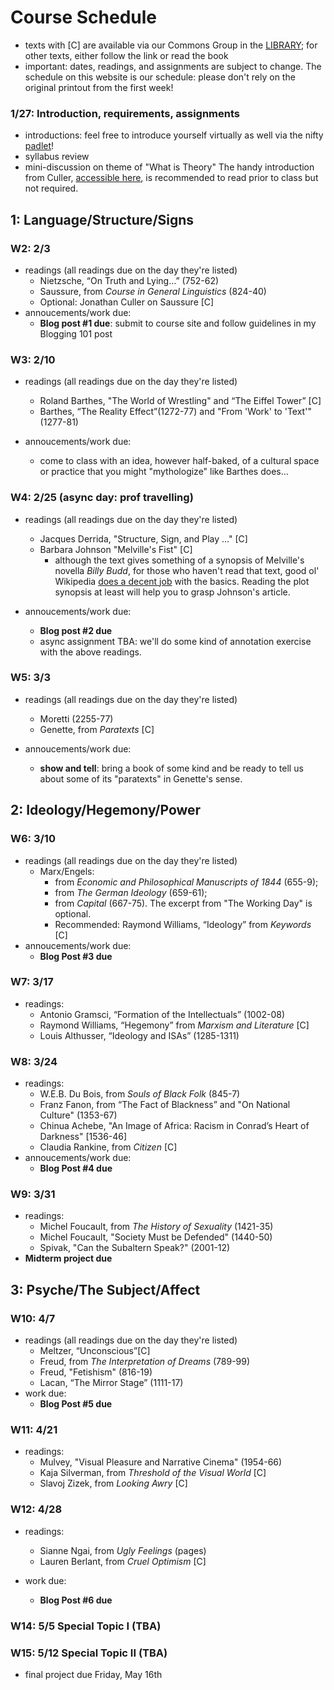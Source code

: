 # **Course Schedule** 

* texts with [C] are available via our Commons Group in the [LIBRARY](https://commons.gc.cuny.edu/groups/engl-702-spr25/library/); for other texts, either follow the link or read the book
* important: dates, readings, and assignments are subject to change. The schedule on this website is our schedule: please don't rely on the original printout from the first week!


###  1/27: Introduction, requirements, assignments
                                                                                                                                                                                                                                                                                                    
* introductions: feel free to introduce yourself virtually as well via the nifty [padlet](https://huntercollege68.padlet.org/jallred/intros-parts-of-speech-in-engl-702-spr-25-nar3vrtawrrobp7l)!
* syllabus review 
* mini-discussion on theme of "What is Theory" The handy introduction from Culler, [accessible here](https://www.dropbox.com/s/cio0tdelf07i3my/culler-WHATISTHEORY%3F.pdf?dl=0), is recommended to read prior to class but not required.                                                                                                                                                                       

## 1: Language/Structure/Signs                                                                                                                                                                                                                                                                                                                 
                                                                               
### W2: 2/3                        
* readings (all readings due on the day they're listed)
	* Nietzsche, “On Truth and Lying…” (752-62)   
	* Saussure, from *Course in General Linguistics* (824-40) 
	* Optional: Jonathan Culler on Saussure [C]    
* annoucements/work due:
	* **Blog post #1 due**: submit to course site and follow guidelines in my Blogging 101 post

### W3: 2/10 

* readings (all readings due on the day they're listed)
	* Roland Barthes, "The World of Wrestling" and “The Eiffel Tower” [C] 
	* Barthes, “The Reality Effect”(1272-77) and "From 'Work' to 'Text'" (1277-81)                               

* annoucements/work due:
	* come to class with an idea, however half-baked, of a cultural space or practice that you might "mythologize" like Barthes does...                                                                                                                                                                               

### W4: 2/25 (async day: prof travelling)
* readings (all readings due on the day they're listed)
	* Jacques Derrida, "Structure, Sign, and Play ..." [C]
	* Barbara Johnson "Melville's Fist" [C] 
		* although the text gives something of a synopsis of Melville's novella *Billy Budd*, for those who haven't read that text, good ol' Wikipedia [does a decent job](https://en.wikipedia.org/wiki/Billy_Budd) with the basics. Reading the plot synopsis at least will help you to grasp Johnson's article.                                                                               

* annoucements/work due:
	* **Blog post #2 due**   
	* async assignment TBA: we'll do some kind of annotation exercise with the above readings.

### W5: 3/3
* readings (all readings due on the day they're listed)
	* Moretti (2255-77)
	* Genette, from *Paratexts* [C]     
	
* annoucements/work due:
	* **show and tell**: bring a book of some kind and be ready to tell us about some of its "paratexts" in Genette's sense.                                                                                                                                                                                                                      

## 2: Ideology/Hegemony/Power                                                                                                                                                                                                                                                                                                                  

### W6: 3/10  
* readings (all readings due on the day they're listed)
	* Marx/Engels: 
		* from *Economic and Philosophical Manuscripts of 1844* (655-9); 
		* from *The German Ideology* (659-61); 
		* from *Capital* (667-75). The excerpt from "The Working Day" is optional. 
		* Recommended: Raymond Williams, “Ideology” from *Keywords* [C]    
* annoucements/work due:
	* **Blog Post #3 due**


### W7: 3/17  
* readings:
	* Antonio Gramsci, “Formation of the Intellectuals” (1002-08) 
	* Raymond Williams, “Hegemony” from *Marxism and Literature* [C]
	* Louis Althusser, “Ideology and ISAs” (1285-1311)   



### W8: 3/24                                                                                                                                                                                                                                                                                                                                                                                                                                                                                                                                                                                                                
* readings:
	* W.E.B. Du Bois, from *Souls of Black Folk* (845-7)
	* Franz Fanon, from “The Fact of Blackness” and "On National Culture" (1353-67)
	* Chinua Achebe, "An Image of Africa: Racism in Conrad’s Heart of Darkness" [1536-46] 
	* Claudia Rankine, from *Citizen* [C]
* annoucements/work due:
	* **Blog Post #4 due**
	
### W9: 3/31                        
* readings:
	* Michel Foucault, from *The History of Sexuality* (1421-35)
	* Michel Foucault, "Society Must be Defended" (1440-50)
	* Spivak, "Can the Subaltern Speak?" (2001-12)
* **Midterm project due**

## 3: Psyche/The Subject/Affect

### W10: 4/7   
* readings (all readings due on the day they're listed)
	* Meltzer, “Unconscious”[C] 
	* Freud, from *The Interpretation of Dreams* (789-99)
	* Freud, "Fetishism" (816-19)	
	* Lacan, “The Mirror Stage” (1111-17)  
* work due:
	* **Blog Post #5 due** 
                                   
### W11: 4/21                    
* readings:
	* Mulvey, "Visual Pleasure and Narrative Cinema" (1954-66)
	* Kaja Silverman, from *Threshold of the Visual World* [C]
	* Slavoj Zizek, from *Looking Awry* [C]

### W12: 4/28                
* readings:
	* Sianne Ngai, from *Ugly Feelings* (pages)
	* Lauren Berlant, from *Cruel Optimism* [C]
	
* work due:
	* **Blog Post #6 due** 
	
### W14: 5/5 Special Topic I (TBA)                                                                                                     

### W15: 5/12 Special Topic II (TBA)
* final project due Friday, May 16th